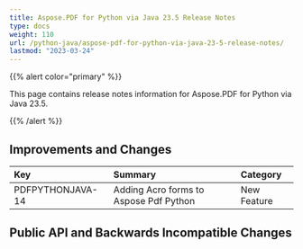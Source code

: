 ```yaml
---
title: Aspose.PDF for Python via Java 23.5 Release Notes
type: docs
weight: 110
url: /python-java/aspose-pdf-for-python-via-java-23-5-release-notes/
lastmod: "2023-03-24"
---
```


{{% alert color="primary" %}}

This page contains release notes information for Aspose.PDF for Python via Java 23.5.

{{% /alert %}}
## **Improvements and Changes**

|**Key**|**Summary**|**Category**|
| :- | :- | :- |
|PDFPYTHONJAVA-14|Adding Acro forms to Aspose Pdf Python|New Feature|

## **Public API and Backwards Incompatible Changes**






